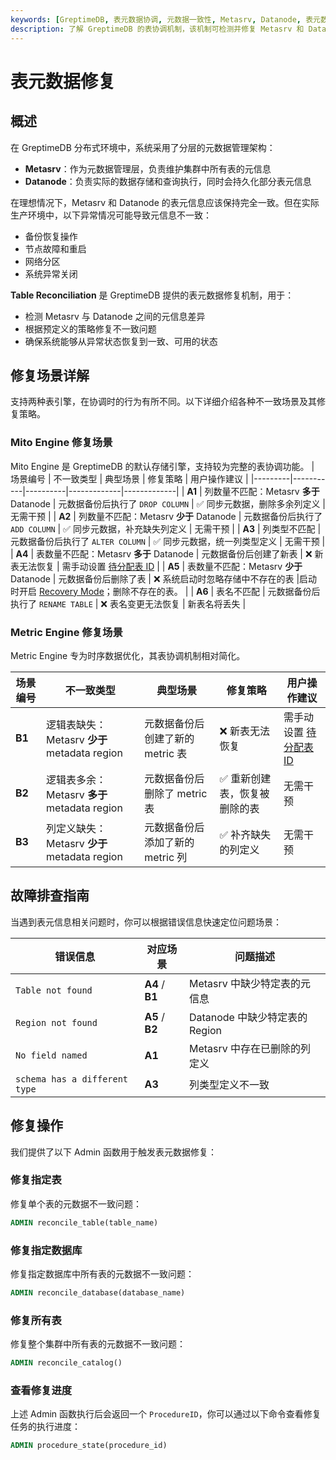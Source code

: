 ```yaml
---
keywords: [GreptimeDB, 表元数据协调, 元数据一致性, Metasrv, Datanode, 表元数据修复]
description: 了解 GreptimeDB 的表协调机制，该机制可检测并修复 Metasrv 和 Datanode 之间的元数据不一致问题。
---
```

# 表元数据修复

## 概述

在 GreptimeDB 分布式环境中，系统采用了分层的元数据管理架构：
- **Metasrv**：作为元数据管理层，负责维护集群中所有表的元信息
- **Datanode**：负责实际的数据存储和查询执行，同时会持久化部分表元信息

在理想情况下，Metasrv 和 Datanode 的表元信息应该保持完全一致。但在实际生产环境中，以下异常情况可能导致元信息不一致：
- 备份恢复操作
- 节点故障和重启
- 网络分区
- 系统异常关闭

**Table Reconciliation** 是 GreptimeDB 提供的表元数据修复机制，用于：
- 检测 Metasrv 与 Datanode 之间的元信息差异
- 根据预定义的策略修复不一致问题
- 确保系统能够从异常状态恢复到一致、可用的状态

## 修复场景详解

支持两种表引擎，在协调时的行为有所不同。以下详细介绍各种不一致场景及其修复策略。

### Mito Engine 修复场景

Mito Engine 是 GreptimeDB 的默认存储引擎，支持较为完整的表协调功能。
| 场景编号 | 不一致类型 | 典型场景 | 修复策略 | 用户操作建议 |
|---------|-----------|----------|-------------|-------------|
| **A1** | 列数量不匹配：Metasrv **多于** Datanode | 元数据备份后执行了 `DROP COLUMN` | ✅ 同步元数据，删除多余列定义 | 无需干预 |
| **A2** | 列数量不匹配：Metasrv **少于** Datanode | 元数据备份后执行了 `ADD COLUMN` | ✅ 同步元数据，补充缺失列定义 | 无需干预 |
| **A3** | 列类型不匹配 | 元数据备份后执行了 `ALTER COLUMN` | ✅ 同步元数据，统一列类型定义 | 无需干预 |
| **A4** | 表数量不匹配：Metasrv **多于** Datanode | 元数据备份后创建了新表 | ❌ 新表无法恢复 | 需手动设置 [待分配表 ID](/user-guide/deployments-administration/maintenance/sequence-management.md) |
| **A5** | 表数量不匹配：Metasrv **少于** Datanode | 元数据备份后删除了表 | ❌ 系统启动时忽略存储中不存在的表 |启动时开启 [Recovery Mode](/user-guide/deployments-administration/manage-metadata/recover-metadata.md)；删除不存在的表。 |
| **A6** | 表名不匹配 | 元数据备份后执行了 `RENAME TABLE` | ❌ 表名变更无法恢复 | 新表名将丢失 |


### Metric Engine 修复场景

Metric Engine 专为时序数据优化，其表协调机制相对简化。

| 场景编号 | 不一致类型 | 典型场景 | 修复策略 | 用户操作建议 |
|---------|-----------|----------|-------------|-------------|
| **B1** | 逻辑表缺失：Metasrv **少于** metadata region | 元数据备份后创建了新的 metric 表 | ❌ 新表无法恢复 | 需手动设置 [待分配表 ID](/user-guide/deployments-administration/maintenance/sequence-management.md) |
| **B2** | 逻辑表多余：Metasrv **多于** metadata region | 元数据备份后删除了 metric 表 | ✅ 重新创建表，恢复被删除的表 | 无需干预 |
| **B3** | 列定义缺失：Metasrv **少于** metadata region | 元数据备份后添加了新的 metric 列 | ✅ 补齐缺失的列定义 | 无需干预 |


## 故障排查指南

当遇到表元信息相关问题时，你可以根据错误信息快速定位问题场景：

| 错误信息 | 对应场景 | 问题描述 | 
|---------|---------|----------|
| `Table not found` | **A4** / **B1** | Metasrv 中缺少特定表的元信息 |
| `Region not found` | **A5** / **B2** | Datanode 中缺少特定表的 Region |
| `No field named` | **A1** | Metasrv 中存在已删除的列定义 |
| `schema has a different type` | **A3** | 列类型定义不一致 |

## 修复操作

我们提供了以下 Admin 函数用于触发表元数据修复：

### 修复指定表

修复单个表的元数据不一致问题：

```sql
ADMIN reconcile_table(table_name)
```

### 修复指定数据库

修复指定数据库中所有表的元数据不一致问题：

```sql
ADMIN reconcile_database(database_name)
```

### 修复所有表

修复整个集群中所有表的元数据不一致问题：

```sql
ADMIN reconcile_catalog()
```

### 查看修复进度

上述 Admin 函数执行后会返回一个 `ProcedureID`，你可以通过以下命令查看修复任务的执行进度：

```sql
ADMIN procedure_state(procedure_id)
```


